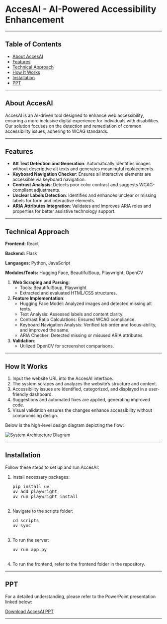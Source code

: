 <div>
  <h1>AccesAI - AI-Powered Accessibility Enhancement</h1>

  <hr>

  <h2>Table of Contents</h2>
  <ul>
    <li><a href="#about-accesai">About AccesAI</a></li>
    <li><a href="#features">Features</a></li>
    <li><a href="#technical-approach">Technical Approach</a></li>
    <li><a href="#how-it-works">How It Works</a></li>
    <li><a href="#installation">Installation</a></li>
    <li><a href="#ppt">PPT</a></li>
  </ul>

  <hr>

  <div id="about-accesai">
    <h2>About AccesAI</h2>
    <p>AccesAI is an AI-driven tool designed to enhance web accessibility, ensuring a more inclusive digital experience for individuals with disabilities. Our solution focuses on the detection and remediation of common accessibility issues, adhering to WCAG standards.</p>
  </div>

  <hr>

  <div id="features">
    <h2>Features</h2>
    <ul>
      <li><strong>Alt Text Detection and Generation</strong>: Automatically identifies images without descriptive alt texts and generates meaningful replacements.</li>
      <li><strong>Keyboard Navigation Checker</strong>: Ensures all interactive elements are accessible via keyboard navigation.</li>
      <li><strong>Contrast Analysis</strong>: Detects poor color contrast and suggests WCAG-compliant adjustments.</li>
      <li><strong>Unclear Labels Detection</strong>: Identifies and enhances unclear or missing labels for form and interactive elements.</li>
      <li><strong>ARIA Attributes Integration</strong>: Validates and improves ARIA roles and properties for better assistive technology support.</li>
    </ul>
  </div>

  <hr>

  <div id="technical-approach">
    <h2>Technical Approach</h2>
    <p><strong>Frontend:</strong> React</p>
    <p><strong>Backend:</strong> Flask</p>
    <p><strong>Languages:</strong> Python, JavaScript</p>
    <p><strong>Modules/Tools:</strong> Hugging Face, BeautifulSoup, Playwright, OpenCV</p>
    <ol>
      <li><strong>Web Scraping and Parsing</strong>:
        <ul>
          <li>Tools: BeautifulSoup, Playwright</li>
          <li>Extracted and evaluated HTML/CSS structures.</li>
        </ul>
      </li>
      <li><strong>Feature Implementation</strong>:
        <ul>
          <li>Hugging Face Model: Analyzed images and detected missing alt texts.</li>
          <li>Text Analysis: Assessed labels and content clarity.</li>
          <li>Contrast Ratio Calculations: Ensured WCAG compliance.</li>
          <li>Keyboard Navigation Analysis: Verified tab order and focus-ability, and improved the same.</li>
          <li>ARIA Checker: Detected missing or misused ARIA attributes.</li>
        </ul>
      </li>
      <li><strong>Validation</strong>:
        <ul>
          <li>Utilized OpenCV for screenshot comparisons.</li>
        </ul>
      </li>
    </ol>
  </div>

  <hr>

  <div id="how-it-works">
    <h2>How It Works</h2>
    <ol>
      <li>Input the website URL into the AccesAI interface.</li>
      <li>The system scrapes and analyzes the website’s structure and content.</li>
      <li>Accessibility issues are identified, categorized, and displayed in a user-friendly dashboard.</li>
      <li>Suggestions and automated fixes are applied, generating improved code.</li>
      <li>Visual validation ensures the changes enhance accessibility without compromising design.</li>
    </ol>
    <p>Below is the high-level design diagram depicting the flow:</p>
    <img src="https://github.com/user-attachments/assets/878b289c-bbdd-4cd8-bfe2-5ca5fad6f6d2" alt="System Architecture Diagram" style="max-width: 100%; height: auto;">
  </div>

  <hr>

  <div id="installation">
    <h2>Installation</h2>
    <p>Follow these steps to set up and run AccesAI:</p>
    <ol>
      <li>Install necessary packages:
        <pre>
pip install uv
uv add playwright
uv run playwright install
        </pre>
      </li>
      <li>Navigate to the scripts folder:
        <pre>
cd scripts
uv sync
        </pre>
      </li>
      <li>To run the server:
        <pre>
uv run app.py
        </pre>
      </li>
      <li>To run the frontend, refer to the frontend folder in the repository.</li>
    </ol>
  </div>

  <hr>

  <div id="ppt">
    <h2>PPT</h2>
    <p>For a detailed understanding, please refer to the PowerPoint presentation linked below:</p>
    <a href="https://github.com/user-attachments/files/18466447/agglomerationPPT.pptx" target="_blank" download>Download AccesAI PPT</a>
  </div>

  <hr>
</div>
